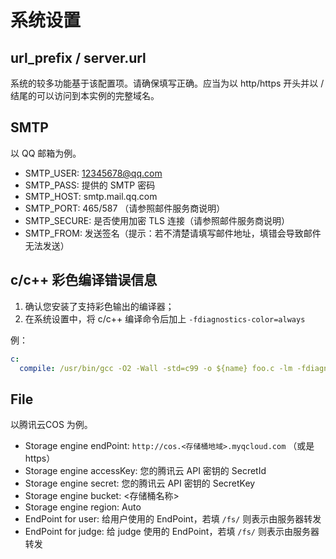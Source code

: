 # 系统设置

## url_prefix / server.url

系统的较多功能基于该配置项。请确保填写正确。应当为以 http/https 开头并以 / 结尾的可以访问到本实例的完整域名。

## SMTP

以 QQ 邮箱为例。

- SMTP_USER: 12345678@qq.com  
- SMTP_PASS: 提供的 SMTP 密码  
- SMTP_HOST: smtp.mail.qq.com  
- SMTP_PORT: 465/587 （请参照邮件服务商说明）  
- SMTP_SECURE: 是否使用加密 TLS 连接（请参照邮件服务商说明）  
- SMTP_FROM: 发送签名（提示：若不清楚请填写邮件地址，填错会导致邮件无法发送）

## c/c++ 彩色编译错误信息

1. 确认您安装了支持彩色输出的编译器；
2. 在系统设置中，将 c/c++ 编译命令后加上 `-fdiagnostics-color=always`

例：

```yml
c:
  compile: /usr/bin/gcc -O2 -Wall -std=c99 -o ${name} foo.c -lm -fdiagnostics-color=always
```

## File

以腾讯云COS 为例。

- Storage engine endPoint: `http://cos.<存储桶地域>.myqcloud.com` （或是 https）  
- Storage engine accessKey: 您的腾讯云 API 密钥的 SecretId  
- Storage engine secret: 您的腾讯云 API 密钥的 SecretKey  
- Storage engine bucket: <存储桶名称>  
- Storage engine region: Auto
- EndPoint for user: 给用户使用的 EndPoint，若填 `/fs/` 则表示由服务器转发
- EndPoint for judge: 给 judge 使用的 EndPoint，若填 `/fs/` 则表示由服务器转发
